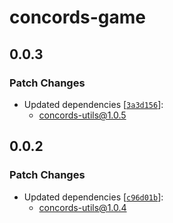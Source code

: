 # concords-game

## 0.0.3

### Patch Changes

- Updated dependencies [[`3a3d156`](https://github.com/samternent/home/commit/3a3d156030ec4f5acd3575a0df41b8eab6858627)]:
  - concords-utils@1.0.5

## 0.0.2

### Patch Changes

- Updated dependencies [[`c96d01b`](https://github.com/samternent/home/commit/c96d01bd3cbce2064ba6549950a6096a30d9eaca)]:
  - concords-utils@1.0.4
